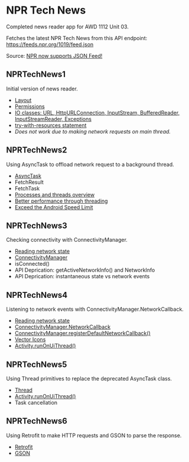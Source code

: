 # NPR Tech News
Completed news reader app for AWD 1112 Unit 03.

Fetches the latest NPR Tech News from this API endpoint:
<br>https://feeds.npr.org/1019/feed.json

Source: [NPR now supports JSON Feed!](https://npr.codes/npr-now-supports-json-feed-1c8af29d0ce7)

## NPRTechNews1
Initial version of news reader.
- [Layout](https://developer.android.com/training/constraint-layout)
- [Permissions](https://developer.android.com/training/basics/network-ops/connecting)
- [IO classes: URL, HttpURLConnection, InputStream,  BufferedReader, InputStreamReader, Exceptions](https://docs.oracle.com/javase/tutorial/essential/io/streams.html)
- [try-with-resources statement](https://docs.oracle.com/javase/tutorial/essential/exceptions/tryResourceClose.html)
- *Does not work due to making network requests on main thread.*

## NPRTechNews2
Using AsyncTask to offload network request to a background thread.
- [AsyncTask](https://developer.android.com/reference/android/os/AsyncTask)
- FetchResult
- FetchTask
- [Processes and threads overview](https://developer.android.com/guide/components/processes-and-threads)
- [Better performance through threading](https://developer.android.com/topic/performance/threads)
- [Exceed the Android Speed Limit](https://medium.com/androiddevelopers/exceed-the-android-speed-limit-b73a0692abc1)

## NPRTechNews3
Checking connectivity with ConnectivityManager.
- [Reading network state](https://developer.android.com/training/basics/network-ops/reading-network-state)
- [ConnectivityManager](https://developer.android.com/reference/android/net/ConnectivityManager)
- isConnected()
- API Deprication: getActiveNetworkInfo() and NetworkInfo
- API Deprication: instantaneous state vs network events

## NPRTechNews4
Listening to network events with ConnectivityManager.NetworkCallback.
- [Reading network state](https://developer.android.com/training/basics/network-ops/reading-network-state)
- [ConnectivityManager.NetworkCallback](https://developer.android.com/reference/android/net/ConnectivityManager.NetworkCallback)
- [ConnectivityManager.registerDefaultNetworkCallback()](https://developer.android.com/reference/android/net/ConnectivityManager#registerDefaultNetworkCallback(android.net.ConnectivityManager.NetworkCallback))
- [Vector Icons](https://developer.android.com/guide/topics/graphics/vector-drawable-resources)
- [Activity.runOnUiThread()](https://developer.android.com/reference/android/app/Activity#runOnUiThread(java.lang.Runnable))

## NPRTechNews5
Using Thread primitives to replace the deprecated AsyncTask class.
- [Thread](https://developer.android.com/reference/java/lang/Thread)
- [Activity.runOnUiThread()](https://developer.android.com/reference/android/app/Activity#runOnUiThread(java.lang.Runnable))
- Task cancellation

## NPRTechNews6
Using Retrofit to make HTTP requests and GSON to parse the response.
- [Retrofit](https://square.github.io/retrofit/)
- [GSON](https://github.com/google/gson)
